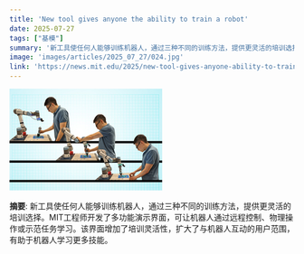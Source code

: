 ```yaml
---
title: 'New tool gives anyone the ability to train a robot'
date: 2025-07-27
tags: ["基模"]
summary: '新工具使任何人能够训练机器人，通过三种不同的训练方法，提供更灵活的培训选择。MIT工程师开发了多功能演示界面，可让机器人通过远程控制、物理操作或示范任务学习。该界面增加了培训灵活性，扩大了与机器人互动的用户范围，有助于机器人学习更多技能。'
image: 'images/articles/2025_07_27/024.jpg'
link: 'https://news.mit.edu/2025/new-tool-gives-anyone-ability-to-train-robot-0717'
---
```

![New tool gives anyone the ability to train a robot](images/articles/2025_07_27/024.jpg)

**摘要**: 新工具使任何人能够训练机器人，通过三种不同的训练方法，提供更灵活的培训选择。MIT工程师开发了多功能演示界面，可让机器人通过远程控制、物理操作或示范任务学习。该界面增加了培训灵活性，扩大了与机器人互动的用户范围，有助于机器人学习更多技能。
